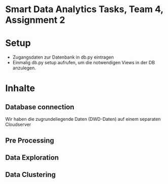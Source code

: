 # Smart Data Analytics Tasks, Team 4, Assignment 2

# Setup
- Zugangsdaten zur Datenbank in db.py eintragen
- Einmalig db.py setup aufrufen, um die notwendigen Views in der DB anzulegen.

# Inhalte
## Database connection
Wir haben die zugrundeliegende Daten (DWD-Daten) auf einem separaten Cloudserver
## Pre Processing

## Data Exploration

## Data Clustering
